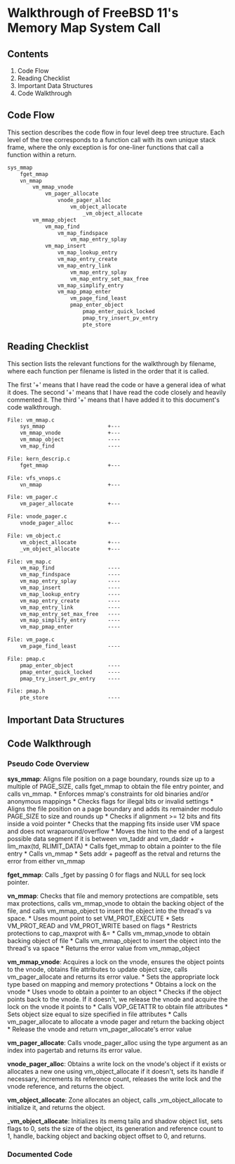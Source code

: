 # Walkthrough of FreeBSD 11's Memory Map System Call

## Contents

1. Code Flow
2. Reading Checklist
3. Important Data Structures
4. Code Walkthrough

## Code Flow

This section describes the code flow in four level deep tree structure.
Each level of the tree corresponds to a function call with its own
unique stack frame, where the only exception is for one-liner functions
that call a function within a return.

```txt
sys_mmap
	fget_mmap
	vn_mmap
		vm_mmap_vnode
			vm_pager_allocate
				vnode_pager_alloc
					vm_object_allocate
						_vm_object_allocate
		vm_mmap_object
			vm_map_find
				vm_map_findspace
					vm_map_entry_splay
			vm_map_insert
				vm_map_lookup_entry
				vm_map_entry_create
				vm_map_entry_link
					vm_map_entry_splay
					vm_map_entry_set_max_free
				vm_map_simplify_entry
				vm_map_pmap_enter
					vm_page_find_least
					pmap_enter_object
						pmap_enter_quick_locked
						pmap_try_insert_pv_entry
						pte_store
```

## Reading Checklist

This section lists the relevant functions for the walkthrough by filename,
where each function per filename is listed in the order that it is called.

The first '+' means that I have read the code or have a general idea of what it does.
The second '+' means that I have read the code closely and heavily commented it.
The third '+' means that I have added it to this document's code walkthrough.

```txt
File: vm_mmap.c
	sys_mmap					+---
	vm_mmap_vnode				+---
	vm_mmap_object				----
	vm_map_find					----

File: kern_descrip.c
	fget_mmap					+---

File: vfs_vnops.c
	vn_mmap						+---

File: vm_pager.c
	vm_pager_allocate			+---

File: vnode_pager.c
	vnode_pager_alloc			+---

File: vm_object.c
	vm_object_allocate			+---
	_vm_object_allocate			+---

File: vm_map.c
	vm_map_find					----
	vm_map_findspace			----
	vm_map_entry_splay			----
	vm_map_insert				----
	vm_map_lookup_entry			----
	vm_map_entry_create			----
	vm_map_entry_link			----
	vm_map_entry_set_max_free	----
	vm_map_simplify_entry		----
	vm_map_pmap_enter			----

File: vm_page.c
	vm_page_find_least			----

File: pmap.c
	pmap_enter_object			----
	pmap_enter_quick_locked		----
	pmap_try_insert_pv_entry	----

File: pmap.h
	pte_store					----
```

## Important Data Structures

## Code Walkthrough

### Pseudo Code Overview 

**sys_mmap**: Aligns file position on a page boundary, rounds size up to a multiple of PAGE\_SIZE, calls fget\_mmap to obtain the file entry pointer, and calls vn\_mmap.
	* Enforces mmap's constraints for old binaries and/or anonymous mappings
	* Checks flags for illegal bits or invalid settings
	* Aligns the file position on a page boundary and adds its remainder modulo
		PAGE_SIZE to size and rounds up
	* Checks if alignment >= 12 bits and fits inside a void pointer
	* Checks that the mapping fits inside user VM space and does not
		wraparound/overflow
	* Moves the hint to the end of a largest possible data segment if it is
		between vm_taddr and vm_daddr + lim_max(td, RLIMIT_DATA)
	* Calls fget\_mmap to obtain a pointer to the file entry
	* Calls vn\_mmap
	* Sets addr + pageoff as the retval and returns the error from either
		vn\_mmap

**fget_mmap**: Calls \_fget by passing 0 for flags and NULL for seq lock pointer.

**vn_mmap**: Checks that file and memory protections are compatible, sets max protections, calls vm\_mmap\_vnode to obtain the backing object of the file, and calls vm\_mmap\_object to insert the object into the thread's va space.
	* Uses mount point to set VM\_PROT\_EXECUTE
	* Sets VM\_PROT\_READ and VM\_PROT\_WRITE based on flags
	* Restricts protections to cap\_maxprot with &=
	* Calls vm\_mmap\_vnode to obtain backing object of file
	* Calls vm\_mmap\_object to insert the object into the thread's va space
	* Returns the error value from vm\_mmap\_object

**vm_mmap_vnode**: Acquires a lock on the vnode, ensures the object points to the vnode, obtains file attributes to update object size, calls vm\_pager\_allocate and returns its error value.
	* Sets the appropriate lock type based on mapping and memory protections
	* Obtains a lock on the vnode
	* Uses vnode to obtain a pointer to an object
	* Checks if the object points back to the vnode. If it doesn't, we 
		release the vnode and acquire the lock on the vnode it points to
	* Calls VOP\_GETATTR to obtain file attributes
	* Sets object size equal to size specified in file attributes
	* Calls vm\_pager\_allocate to allocate a vnode pager and return the
		backing object
	* Release the vnode and return vm\_pager\_allocate's error value

**vm_pager_allocate**: Calls vnode\_pager\_alloc using the type argument as an index into pagertab and returns its error value.

**vnode_pager_alloc**: Obtains a write lock on the vnode's object if it exists or allocates a new one using vm\_object\_allocate if it doesn't, sets its handle if necessary, increments its reference count, releases the write lock and the vnode reference, and returns the object. 

**vm_object_allocate**: Zone allocates an object, calls \_vm\_object\_allocate to initialize it, and returns the object.

\_**vm_object_allocate**: Initializes its memq tailq and shadow object list, sets flags to 0, sets the size of the object, its generation and reference count to 1, handle, backing object and backing object offset to 0, and returns.

### Documented Code

```c
```

